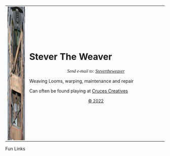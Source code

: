 <html>
<head>
<body>
<table border="0" width="100%" id="table1">
	<tr>
		<td>
		<img src="vanload.jpg" alt="A vanload of loom" width="480" height="421" border="0" align="left" /></td>
	  <td width="421">
<h1>Stever The Weaver</h1>
<p align="center"><font face="Garamond"><em>Send e-mail to: <a href="mailto:loom@stevertheweaver.com">Stevertheweaver</a></em></font></p>
<p>Weaving Looms, warping, maintenance and repair</p>
<p>Can often be found playing at  <a href="http://CrucesCreatives.org">Cruces Creatives</a></p>
<p align="center"><font size="2"><a href="mailto:loom@stevertheweaver.com?subject=copyright">&copy; 2022</a></font></tr></td></table>
<p>Fun Links</p>
</body>
</html>
